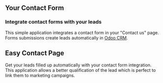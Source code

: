 Your Contact Form
-----------------

### Integrate contact forms with your leads

This simple application integrates a contact form in your "Contact us" page.
Forms submissions create leads automatically in <a href="https://www.jtstorm.com/app/crm">Odoo CRM</a>.

Easy Contact Page
-----------------

Get your leads filled up automatically with your contact form integration. This
application allows a better qualification of the lead which is perfect to link
them to marketing campaigns.

